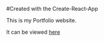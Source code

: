 #Created with the Create-React-App

This is my Portfolio website.

It can be viewed [here](http://blaynemarjama.surge.sh/)